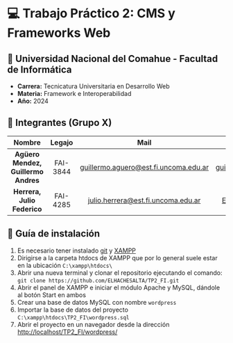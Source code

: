 # :computer: Trabajo Práctico 2: CMS y Frameworks Web

## :office: Universidad Nacional del Comahue - Facultad de Informática

- **Carrera:** Tecnicatura Universitaria en Desarrollo Web
- **Materia:** Framework e Interoperabilidad
- **Año:** 2024

## :muscle: Integrantes (Grupo X)

| Nombre                              |  Legajo    | Mail                                     | GitHub                                                      |
|:-----------------------------------:|:----------:|:----------------------------------------:|:-----------------------------------------------------------:|
| **Agüero Mendez, Guillermo Andres** | FAI-3844   | guillermo.aguero@est.fi.uncoma.edu.ar    | [guillermoagueronqn](https://github.com/guillermoagueronqn)|
| **Herrera, Julio Federico**         | FAI-4285   | julio.herrera@est.fi.uncoma.edu.ar       | [ELHACHESALTA](https://github.com/ELHACHESALTA)             |

## :wrench: Guía de instalación

1. Es necesario tener instalado [git](https://git-scm.com/download/win) y [XAMPP](https://www.apachefriends.org/es/index.html)
2. Dirigirse a la carpeta htdocs de XAMPP que por lo general suele estar en la ubicación `C:\xampp\htdocs\`
3. Abrir una nueva terminal y clonar el repositorio ejecutando el comando: `git clone https://github.com/ELHACHESALTA/TP2_FI.git`
4. Abrir el panel de XAMPP e iniciar el módulo Apache y MySQL, dándole al botón Start en ambos
5. Crear una base de datos MySQL con nombre `wordpress`
6. Importar la base de datos del proyecto `C:\xampp\htdocs\TP2_FI\wordpress.sql`
7. Abrir el proyecto en un navegador desde la dirección [http://localhost/TP2_FI/wordpress/](http://localhost/TP2_FI/wordpress/)